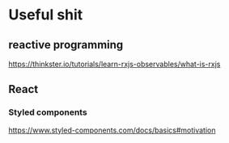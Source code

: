 # Useful shit

## reactive programming
https://thinkster.io/tutorials/learn-rxjs-observables/what-is-rxjs



## React
### Styled components
https://www.styled-components.com/docs/basics#motivation
